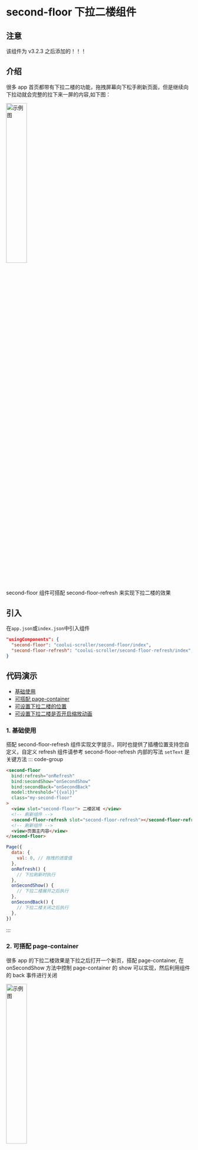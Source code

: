 # second-floor 下拉二楼组件

## 注意

该组件为 v3.2.3 之后添加的！！！

## 介绍

很多 app 首页都带有下拉二楼的功能，拖拽屏幕向下松手刷新页面，但是继续向下拉动就会完整的拉下来一屏的内容,如下图：

<img src="https://test.wzs.pub/pic/tb_sf.gif" style="width: 33.3%" alt="示例图" />

second-floor 组件可搭配 second-floor-refresh 来实现下拉二楼的效果

## 引入

在`app.json`或`index.json`中引入组件

```json
"usingComponents": {
  "second-floor": "coolui-scroller/second-floor/index",
  "second-floor-refresh": "coolui-scroller/second-floor-refresh/index",
}
```

## 代码演示

<nav class="table-of-contents">
  <ul>
    <li> 
      <a aria-current="page" href="#_1-基础使用" class="router-link-active router-link-exact-active">基础使用</a> 
    </li>
    <li> 
      <a aria-current="page" href="#_2-可搭配-page-container" class="router-link-active router-link-exact-active">可搭配 page-container</a> 
    </li>
    <li> 
      <a aria-current="page" href="#_3-可设置下拉二楼的位置" class="router-link-active router-link-exact-active">可设置下拉二楼的位置</a> 
    </li>
    <li> 
      <a aria-current="page" href="#_4-可设置下拉二楼是否开启缩放动画" class="router-link-active router-link-exact-active">可设置下拉二楼是否开启缩放动画</a> 
    </li>
  </ul>
</nav>

### 1. 基础使用

搭配 second-floor-refresh 组件实现文字提示，同时也提供了插槽位置支持您自定义，自定义 refresh 组件请参考 second-floor-refresh 内部的写法
`setText` 是关键方法
::: code-group

```html [index.wxml]
<second-floor
  bind:refresh="onRefresh"
  bind:secondShow="onSecondShow"
  bind:secondBack="onSecondBack"
  model:threshold="{{val}}"
  class="my-second-floor"
>
  <view slot="second-floor"> 二楼区域 </view>
  <!-- 刷新组件 -->
  <second-floor-refresh slot="second-floor-refresh"></second-floor-refresh>
  <!-- 刷新组件 -->
  <view>页面主内容</view>
</second-floor>
```

```js [index.js]
Page({
  data: {
    val: 0, // 拖拽的进度值
  },
  onRefresh() {
    // 下拉刷新时执行
  },
  onSecondShow() {
    // 下拉二楼展开之后执行
  },
  onSecondBack() {
    // 下拉二楼关闭之后执行
  },
})
```

:::

### 2. 可搭配 page-container

很多 app 的下拉二楼效果是下拉之后打开一个新页，搭配 page-container, 在 onSecondShow 方法中控制 page-container 的 show 可以实现，然后利用组件的 back 事件进行关闭

<img src="https://test.wzs.pub/pic/new_page.gif" style="flex: 1;width: 33.3%" alt="示例图" />

::: code-group

```html [index.wxml]
<second-floor
  bind:refresh="onRefresh"
  bind:secondShow="onSecondShow"
  bind:secondBack="onSecondBack"
  model:threshold="{{val}}"
  class="my-second-floor"
>
  <view slot="second-floor"> 二楼区域 </view>
  <!-- 刷新组件 -->
  <second-floor-refresh slot="second-floor-refresh"></second-floor-refresh>
  <!-- 刷新组件 -->
  <!-- 顶部标签组件 -->
  <nav-bar slot="nav-bar" config="{{navBarConfig}}">下拉二楼</nav-bar>
  <!-- 顶部标签组件 -->
  <view>页面主内容</view>
</second-floor>

<page-container
  show="{{show}}"
  round="{{round}}"
  overlay="{{overlay}}"
  duration="{{duration}}"
  position="{{position}}"
  close-on-slide-down="{{false}}"
  bindbeforeenter="onBeforeEnter"
  bindenter="onEnter"
  bindafterenter="onAfterEnter"
  bindbeforeleave="onBeforeLeave"
  bindleave="onLeave"
  bindafterleave="onAfterLeave"
  bindclickoverlay="onClickOverlay"
  custom-style="{{customStyle}}"
  overlay-style="{{overlayStyle}}"
>
  <view class="detail-page">
    <button type="primary" bindtap="exit">退出</button>
  </view>
</page-container>
```

```js [index.js]
Page({
  data: {
    val: 0, // 拖拽的进度值
    show: false,
    duration: 300,
    position: 'right',
    round: false,
    overlay: true,
    customStyle: '',
    overlayStyle: '',
  },
  onRefresh() {
    // 下拉刷新时执行
  },
  onSecondShow() {
    // 下拉二楼展开之后执行
    setTimeout(() => {
      this.setData({
        show: true,
      })
    }, 500)
  },
  onSecondBack() {
    // 下拉二楼关闭之后执行
  },
  exit() {
    const secondFloor = this.selectComponent('.my-second-floor')
    secondFloor.back().then(() => {
      this.setData({ show: false })
    })
  },
})
```

:::

### 3. 可设置下拉二楼的位置

可设置下拉二楼的位置 top、center、bottom。即展开的时候先展示的是二楼的哪个部位

<div style="display:flex;">
<img src="https://test.wzs.pub/pic/top.gif" style="flex: 1;width: 33.3%" alt="示例图" />
<img src="https://test.wzs.pub/pic/center.gif" style="flex: 1;width: 33.3%" alt="示例图" />
<img src="https://test.wzs.pub/pic/bottom.gif" style="flex: 1;width: 33.3%" alt="示例图" />
</div>

```html
<!-- top -->
<second-floor top></second-floor>
<!-- center -->
<second-floor center></second-floor>
<!-- bottom -->
<second-floor bottom></second-floor>
```

### 4. 可设置下拉二楼是否开启缩放动画

就如同微信首页下拉出来小程序列表一样，二楼展开会有一个缩放的效果

<div style="display:flex;">
<img src="https://test.wzs.pub/pic/top_scale.gif" style="flex: 1;width: 33.3%" alt="示例图" />
<img src="https://test.wzs.pub/pic/center_scale.gif" style="flex: 1;width: 33.3%" alt="示例图" />
<img src="https://test.wzs.pub/pic/bottom_scale.gif" style="flex: 1;width: 33.3%" alt="示例图" />
</div>

```html
<!-- top scale -->
<second-floor top scale></second-floor>
<!-- center scale-->
<second-floor center scale></second-floor>
<!-- bottom scale-->
<second-floor bottom scale></second-floor>
```

### 5. 可搭配 nav-bar 设置顶部标题栏

<div style="display:flex;">
<img src="/images/a.gif" style="width: 33.3%" alt="示例图" />
</div>

::: code-group

```html [index.wxml]
<second-floor>
  <!-- 顶部标签组件 -->
  <nav-bar slot="nav-bar" config="{{navBarConfig}}">下拉二楼</nav-bar>
  <!-- 顶部标签组件 -->
</second-floor>
```

```js [index.js]
Page({
  data: {
    navBarConfig: {
      back: {
        show: true, // 是否显示返回按钮
        click: () => {
          // 返回按钮点击方法
          wx.navigateBack({
            delta: 1,
          })
        },
      },
      background: {
        color: '#d13435', //设置背景颜色
      },
      text: {
        color: '#fff', // 设置文字颜色
      },
    },
  },
})
```

:::

### 6. 可设置 tip 参数 控制进入页面初始化时,自动下拉回弹，提示用户有下拉二楼

::: code-group

```html [index.wxml]
<second-floor tip="{{tip}}"> </second-floor>
```

```js [index.js]
Page({
  data: {
    tip: {
      show: true, // 开启tip 自动下拉提示
      height: 100, // 自动下拉的高度
      times: 1, // 自动下拉的次数
      duration: 2000, // 自动下拉的速度
    },
  },
})
```

:::

## second-floor 配置

| 参数   | 说明                 | 类型      | 默认值                              | 版本  |
| ------ | -------------------- | --------- | ----------------------------------- | ----- |
| top    | 二楼初始位置         | _Boolean_ | false                               | 3.2.3 |
| center | 二楼初始位置         | _Boolean_ | false                               | 3.2.3 |
| bottom | 二楼初始位置         | _Boolean_ | true                                | 3.2.3 |
| scale  | 二楼是否开启缩放动画 | _Boolean_ | false                               | 3.2.3 |
| tip    | 二楼提示动画         | _Object_  | 详见[tip 设置](./floor.md#tip-设置) | 3.3.1 |

## tip 设置

| 参数     | 说明                          | 类型      | 默认值 | 版本  |
| -------- | ----------------------------- | --------- | ------ | ----- |
| show     | 二楼 tip 动画是否开启         | _Boolean_ | false  | 3.3.1 |
| height   | 二楼 tip 动画自动下拉高度     | _Number_  | 100    | 3.3.1 |
| times    | 二楼 tip 动画自动下拉次数     | _Number_  | 1      | 3.3.1 |
| duration | 二楼 tip 动画自动下拉速度控制 | _Number_  | 2000   | 3.3.1 |

## 插槽

| 名称                 | 说明             | 可用组件               |
| -------------------- | ---------------- | ---------------------- |
| second-floor         | 二楼插槽区域     | -                      |
| second-floor-refresh | 下拉刷新插槽位置 | `second-floor-refresh` |
| nav-bar              | 顶部标题栏       | `nav-bar`              |

## methods 方法

| 名称         | 用法                                                                                                                                  | 说明                                                         | 版本  |
| ------------ | ------------------------------------------------------------------------------------------------------------------------------------- | ------------------------------------------------------------ | ----- |
| settriggered | 先获取组件实例：<br/>`const secondFloor = this.selectComponent('.my-second-floor');`, 然后调用方法：<br/>`secondFloor.settriggered()` | 关闭刷新的方法,在 onRefresh 中,数据刷新之后执行,返回 Promise | 3.2.3 |
| back         | 先获取组件实例：<br/>`const secondFloor = this.selectComponent('.my-second-floor');`, 然后调用方法：<br/>`secondFloor.back()`         | 关闭二楼的方法,会触发 onSecondBack, 返回 Promise             | 3.2.3 |

## events 事件

| 名称       | 用法              | 说明                                                        | 版本  |
| ---------- | ----------------- | ----------------------------------------------------------- | ----- |
| refresh    | `bind:refresh`    | 刷新时执行，可执行请求数据,然后执行 `settriggered` 关闭刷新 | 3.2.3 |
| secondShow | `bind:secondShow` | 二楼打开之后执行                                            | 3.2.3 |
| secondBack | `bind:secondBack` | 二楼关闭之后执行                                            | 3.2.3 |

## second-floor-refresh 配置

| 参数          | 说明                                                                          | 类型     | 默认值                                                                                                                                        | 版本  |
| ------------- | ----------------------------------------------------------------------------- | -------- | --------------------------------------------------------------------------------------------------------------------------------------------- | ----- |
| refreshConfig | second-floor-refresh 组件的设置,详见[refreshConfig](./floor.md#refreshConfig) | _Object_ | `{ downText: "下拉刷新", loadingText: "正在加载", backText: "返回首页", tipText: "松开刷新", moreText: "继续下拉有惊喜~", color: "#ffffff" }` | 3.2.3 |

## refreshConfig

| 参数        | 说明                           | 类型      | 默认值 | 版本  |
| ----------- | ------------------------------ | --------- | ------ | ----- |
| downText    | 开始下拉时的文字               | _Boolean_ | false  | 3.2.3 |
| loadingText | 正在加载时的文字               | _Boolean_ | false  | 3.2.3 |
| backText    | 二楼加载成功之后返回按钮的文字 | _Boolean_ | false  | 3.2.3 |
| tipText     | 松开刷新时的提示文字           | _Boolean_ | false  | 3.2.3 |
| moreText    | 继续下拉的提示文字             | _Boolean_ | false  | 3.2.3 |
| color       | 文字颜色                       | _Boolean_ | false  | 3.2.3 |

<!-- ## 外部样式

在组件外部修改组件里的元素样式，可做局部调整。

| 名称               | 说明             | 类型     | 版本  |
| ------------------ | ---------------- | -------- | ----- |
| second-floor-class | 设置图片的 class | _String_ | 3.0.0 | -->
